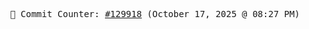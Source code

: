 <p align="center">
    <samp>
        📮 Commit Counter: <a href="https://github.com/Javascript-void0/Javascript-void0/commits/main">#129918</a> (October 17, 2025 @ 08:27 PM)
    </samp>
</p>